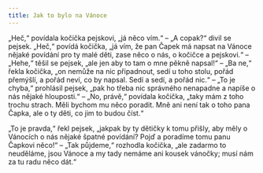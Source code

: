 ```yaml
---
title: Jak to bylo na Vánoce
---
```


„Heč,“ povídala kočička pejskovi, „já něco vím.“ – „A copak?“ divil se pejsek. „Heč,“ povídá kočička, „já vím, že pan Čapek má napsat na Vánoce nějaké povídání pro ty malé děti, zase něco o nás, o kočičce a pejskovi.“ – „Hehe,“ těšil se pejsek, „ale jen aby to tam o mne pěkně napsal!“ – „Ba ne,“ řekla kočička, „on nemůže na nic připadnout, sedí u toho stolu, pořád přemýšlí, a pořád neví, co by napsal. Sedí a sedí, a pořád nic.“ – „To je chyba,“ prohlásil pejsek, „pak ho třeba nic správného nenapadne a napíše o nás nějaké hlouposti.“ – „No, právě,“ povídala kočička, „taky mám z toho trochu strach. Měli bychom mu něco poradit. Mně ani není tak o toho pana Čapka, ale o ty děti, co jim to budou číst.“

„To je pravda,“ řekl pejsek, „jakpak by ty dětičky k tomu přišly, aby měly o Vánocích o nás nějaké špatné povídání? Pojď a poradíme tomu panu Čapkovi něco!“ – „Tak půjdeme,“ rozhodla kočička, „ale zadarmo to neuděláme, jsou Vánoce a my tady nemáme ani kousek vánočky; musí nám za tu radu něco dát.“
